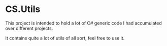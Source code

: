 # CS.Utils

This project is intended to hold a lot of C# generic code I had accumulated over different projects.

It contains quite a lot of utils of all sort, feel free to use it.
